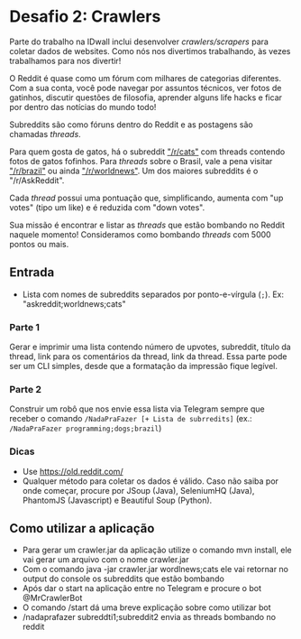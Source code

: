 # Desafio 2: Crawlers

Parte do trabalho na IDwall inclui desenvolver *crawlers/scrapers* para coletar dados de websites.
Como nós nos divertimos trabalhando, às vezes trabalhamos para nos divertir!

O Reddit é quase como um fórum com milhares de categorias diferentes. Com a sua conta, você pode navegar por assuntos técnicos, ver fotos de gatinhos, discutir questões de filosofia, aprender alguns life hacks e ficar por dentro das notícias do mundo todo!

Subreddits são como fóruns dentro do Reddit e as postagens são chamadas *threads*.

Para quem gosta de gatos, há o subreddit ["/r/cats"](https://www.reddit.com/r/cats) com threads contendo fotos de gatos fofinhos.
Para *threads* sobre o Brasil, vale a pena visitar ["/r/brazil"](https://www.reddit.com/r/brazil) ou ainda ["/r/worldnews"](https://www.reddit.com/r/worldnews/).
Um dos maiores subreddits é o "/r/AskReddit".

Cada *thread* possui uma pontuação que, simplificando, aumenta com "up votes" (tipo um like) e é reduzida com "down votes".

Sua missão é encontrar e listar as *threads* que estão bombando no Reddit naquele momento!
Consideramos como bombando *threads* com 5000 pontos ou mais.

## Entrada
- Lista com nomes de subreddits separados por ponto-e-vírgula (`;`). Ex: "askreddit;worldnews;cats"

### Parte 1
Gerar e imprimir uma lista contendo número de upvotes, subreddit, título da thread, link para os comentários da thread, link da thread.
Essa parte pode ser um CLI simples, desde que a formatação da impressão fique legível.

### Parte 2
Construir um robô que nos envie essa lista via Telegram sempre que receber o comando `/NadaPraFazer [+ Lista de subrredits]` (ex.: `/NadaPraFazer programming;dogs;brazil`)

### Dicas
 - Use https://old.reddit.com/
 - Qualquer método para coletar os dados é válido. Caso não saiba por onde começar, procure por JSoup (Java), SeleniumHQ (Java), PhantomJS (Javascript) e Beautiful Soup (Python).

## Como utilizar a aplicação
 - Para gerar um crawler.jar da aplicação utilize o comando mvn install, ele vai gerar um arquivo com o nome crawler.jar
 - Com o comando java -jar crawler.jar wordlnews;cats ele vai retornar no output do console os subreddits que estão bombando
  - Após dar o start na aplicação entre no Telegram e procure o bot @MrCrawlerBot
  - O comando /start dá uma breve explicação sobre como utilizar bot
  - /nadaprafazer subreddti1;subreddit2 envia as threads bombando no reddit 
  
  